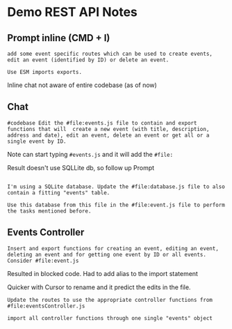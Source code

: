 # Demo REST API Notes

## Prompt inline (CMD + I)

```text
add some event specific routes which can be used to create events, edit an event (identified by ID) or delete an event.

Use ESM imports exports.
```

Inline chat not aware of entire codebase (as of now)

## Chat

```
#codebase Edit the #file:events.js file to contain and export functions that will  create a new event (with title, description, address and date), edit an event, delete an event or get all or a single event by ID.
```

Note can start typing `#events.js` and it will add the `#file:`

Result doesn't use SQLLite db, so follow up Prompt

```text

I'm using a SQLite database. Update the #file:database.js file to also contain a fitting "events" table.

Use this database from this file in the #file:event.js file to perform the tasks mentioned before.
```

## Events Controller

```text
Insert and export functions for creating an event, editing an event, deleting an event and for getting one event by ID or all events.
Consider #file:event.js
```

Resulted in blocked code. Had to add alias to the import statement

Quicker with Cursor to rename and it predict the edits in the file.

```text
Update the routes to use the appropriate controller functions from #file:eventsController.js
```

```text
import all controller functions through one single "events" object
```
